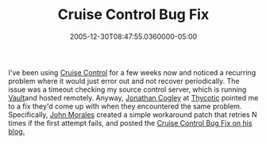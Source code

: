 ﻿---
title: Cruise Control Bug Fix
date: "2005-12-30T08:47:55.0360000-05:00"
description: I've been using Cruise Control for a few weeks now and noticed a recurring problem where it would just error out and not recover periodically.
featuredImage: img/cruise-control-bug-fix-featured.png
---

I've been using [Cruise Control](http://confluence.public.thoughtworks.org/display/CCNET/Welcome+to+CruiseControl.NET) for a few weeks now and noticed a recurring problem where it would just error out and not recover periodically. The issue was a timeout checking my source control server, which is running [Vault](http://sourcegear.com/vault/index.html)and hosted remotely. Anyway, [Jonathan Cogley](http://weblogs.asp.net/JCogley) at [Thycotic](http://thycotic.com/) pointed me to a fix they'd come up with when they encountered the same problem. Specifically, [John Morales](http://cs.thycotic.net/blogs/john_morales) created a simple workaround patch that retries N times if the first attempt fails, and posted the [Cruise Control Bug Fix on his blog.](http://cs.thycotic.net/blogs/john_morales/archive/2005/12/15/48.aspx)

